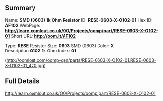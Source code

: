 

 ## Summary
Name: __SMD (0603) 1k Ohm Resistor__
ID: __RESE-0603-X-O102-01__
Hex ID: __AF102__
WebPage: __http://learn.oomlout.co.uk/OO/Projects/oomp/part/RESE-0603-X-O102-01__
Short URL: __http://oom.lt/AF102__

Type: __RESE__ Resistor 
Size: __0603__ SMD (0603) 
Color: __X__  
Description __O102__ 1k Ohm 
Index: __01__


(http://oomlout.com/oomp-gen/parts/RESE-0603-X-O102-01/RESE-0603-X-O102-01_420.jpg)


 ## Full Details
 http://learn.oomlout.co.uk/OO/Projects/oomp/part/RESE-0603-X-O102-01














